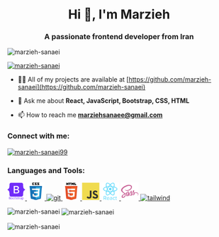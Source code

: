 <h1 align="center">Hi 👋, I'm Marzieh</h1>
<h3 align="center">A passionate frontend developer from Iran</h3>

<p align="left"> <img src="https://komarev.com/ghpvc/?username=marzieh-sanaei&label=Profile%20views&color=0e75b6&style=flat" alt="marzieh-sanaei" /> </p>

<p align="left"> <a href="https://github.com/ryo-ma/github-profile-trophy"><img src="https://github-profile-trophy.vercel.app/?username=marzieh-sanaei" alt="marzieh-sanaei" /></a> </p>

- 👨‍💻 All of my projects are available at [https://github.com/marzieh-sanaei](https://github.com/marzieh-sanaei)

- 💬 Ask me about **React, JavaScript, Bootstrap, CSS, HTML**

- 📫 How to reach me **marziehsanaee@gmail.com**

<h3 align="left">Connect with me:</h3>
<p align="left">
<a href="https://linkedin.com/in/marzieh-sanaei99" target="blank"><img align="center" src="https://raw.githubusercontent.com/rahuldkjain/github-profile-readme-generator/master/src/images/icons/Social/linked-in-alt.svg" alt="marzieh-sanaei99" height="30" width="40" /></a>
</p>

<h3 align="left">Languages and Tools:</h3>
<p align="left"> <a href="https://getbootstrap.com" target="_blank" rel="noreferrer"> <img src="https://raw.githubusercontent.com/devicons/devicon/master/icons/bootstrap/bootstrap-plain-wordmark.svg" alt="bootstrap" width="40" height="40"/> </a> <a href="https://www.w3schools.com/css/" target="_blank" rel="noreferrer"> <img src="https://raw.githubusercontent.com/devicons/devicon/master/icons/css3/css3-original-wordmark.svg" alt="css3" width="40" height="40"/> </a> <a href="https://git-scm.com/" target="_blank" rel="noreferrer"> <img src="https://www.vectorlogo.zone/logos/git-scm/git-scm-icon.svg" alt="git" width="40" height="40"/> </a> <a href="https://www.w3.org/html/" target="_blank" rel="noreferrer"> <img src="https://raw.githubusercontent.com/devicons/devicon/master/icons/html5/html5-original-wordmark.svg" alt="html5" width="40" height="40"/> </a> <a href="https://developer.mozilla.org/en-US/docs/Web/JavaScript" target="_blank" rel="noreferrer"> <img src="https://raw.githubusercontent.com/devicons/devicon/master/icons/javascript/javascript-original.svg" alt="javascript" width="40" height="40"/> </a> <a href="https://reactjs.org/" target="_blank" rel="noreferrer"> <img src="https://raw.githubusercontent.com/devicons/devicon/master/icons/react/react-original-wordmark.svg" alt="react" width="40" height="40"/> </a> <a href="https://sass-lang.com" target="_blank" rel="noreferrer"> <img src="https://raw.githubusercontent.com/devicons/devicon/master/icons/sass/sass-original.svg" alt="sass" width="40" height="40"/> </a> <a href="https://tailwindcss.com/" target="_blank" rel="noreferrer"> <img src="https://www.vectorlogo.zone/logos/tailwindcss/tailwindcss-icon.svg" alt="tailwind" width="40" height="40"/> </a> </p>

<p><img align="left" src="https://github-readme-stats.vercel.app/api/top-langs?username=marzieh-sanaei&show_icons=true&locale=en&layout=compact" alt="marzieh-sanaei" /></p>

<p>&nbsp;<img align="center" src="https://github-readme-stats.vercel.app/api?username=marzieh-sanaei&show_icons=true&locale=en" alt="marzieh-sanaei" /></p>

<p><img align="center" src="https://github-readme-streak-stats.herokuapp.com/?user=marzieh-sanaei&" alt="marzieh-sanaei" /></p>

